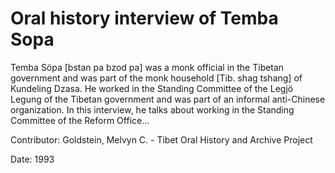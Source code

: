 # Oral history interview of Temba Sopa  
Temba Söpa [bstan pa bzod pa] was a monk official in the Tibetan government and was part of the monk household [Tib. shag tshang] of Kundeling Dzasa. He worked in the Standing Committee of the Legjö Legung of the Tibetan government and was part of an informal anti-Chinese organization. In this interview, he talks about working in the Standing Committee of the Reform Office... 

Contributor: Goldstein, Melvyn C. - Tibet Oral History and Archive Project  

Date:
1993  

